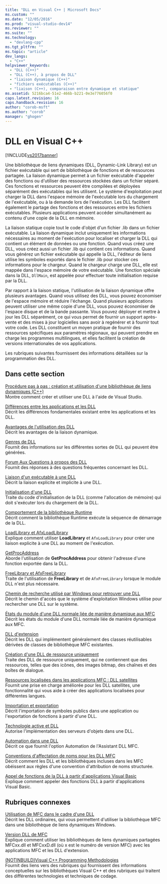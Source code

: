 ```yaml
---
title: "DLL en Visual C++ | Microsoft Docs"
ms.custom: ""
ms.date: "12/05/2016"
ms.prod: "visual-studio-dev14"
ms.reviewer: ""
ms.suite: ""
ms.technology: 
  - "devlang-cpp"
ms.tgt_pltfrm: ""
ms.topic: "article"
dev_langs: 
  - "C++"
helpviewer_keywords: 
  - "DLL (C++)"
  - "DLL (C++), à propos de DLL"
  - "liaison dynamique (C++)"
  - "fichiers exécutables (C++)"
  - "liaison (C++), comparaison entre dynamique et statique"
ms.assetid: 5216bca4-51e2-466b-b221-0e3e776056f0
caps.latest.revision: 16
caps.handback.revision: 16
author: "corob-msft"
ms.author: "corob"
manager: "ghogen"
---
```

# DLL en Visual C++
[!INCLUDE[vs2017banner](../assembler/inline/includes/vs2017banner.md)]

Une bibliothèque de liens dynamiques \(DLL, Dynamic\-Link Library\) est un fichier exécutable qui sert de bibliothèque de fonctions et de ressources partagée.  La liaison dynamique permet à un fichier exécutable d'appeler des fonctions ou d'utiliser des ressources stockées dans un fichier séparé.  Ces fonctions et ressources peuvent être compilées et déployées séparément des exécutables qui les utilisent.  Le système d'exploitation peut charger la DLL dans l'espace mémoire de l'exécutable lors du chargement de l'exécutable, ou à la demande lors de l'exécution.  Les DLL facilitent également le partage des fonctions et des ressources entre les fichiers exécutables.  Plusieurs applications peuvent accéder simultanément au contenu d'une copie de la DLL en mémoire.  
  
 La liaison statique copie tout le code d'objet d'un fichier .lib dans un fichier exécutable.  La liaison dynamique inclut uniquement les informations nécessaires au moment de l'exécution pour localiser et charger la DLL qui contient un élément de données ou une fonction.  Quand vous créez une DLL, vous créez aussi un fichier .lib qui contient ces informations.  Quand vous générez un fichier exécutable qui appelle la DLL, l'éditeur de liens utilise les symboles exportés dans le fichier .lib pour stocker ces informations pour le chargeur.  Quand le chargeur charge une DLL, elle est mappée dans l'espace mémoire de votre exécutable.  Une fonction spéciale dans la DLL, `DllMain`, est appelée pour effectuer toute initialisation requise par la DLL.  
  
 Par rapport à la liaison statique, l'utilisation de la liaison dynamique offre plusieurs avantages.  Quand vous utilisez des DLL, vous pouvez économiser de l'espace mémoire et réduire l'échange.  Quand plusieurs applications peuvent utiliser une même copie d'une DLL, vous pouvez économiser de l'espace disque et de la bande passante.  Vous pouvez déployer et mettre à jour les DLL séparément, ce qui vous permet de fournir un support après\-vente et des mises à jour logicielles sans avoir à regénérer et à fournir tout votre code.  Les DLL constituent un moyen pratique de fournir des ressources spécifiques aux paramètres régionaux, qui peuvent prendre en charge les programmes multilingues, et elles facilitent la création de versions internationales de vos applications.  
  
 Les rubriques suivantes fournissent des informations détaillées sur la programmation des DLL.  
  
## Dans cette section  
 [Procédure pas à pas : création et utilisation d'une bibliothèque de liens dynamiques \(C\+\+\)](../build/walkthrough-creating-and-using-a-dynamic-link-library-cpp.md)  
 Montre comment créer et utiliser une DLL à l'aide de Visual Studio.  
  
 [Différences entre les applications et les DLL](../build/differences-between-applications-and-dlls.md)  
 Décrit les différences fondamentales existant entre les applications et les DLL.  
  
 [Avantages de l'utilisation des DLL](../build/advantages-of-using-dlls.md)  
 Décrit les avantages de la liaison dynamique.  
  
 [Genres de DLL](../build/kinds-of-dlls.md)  
 Fournit des informations sur les différentes sortes de DLL qui peuvent être générées.  
  
 [Forum Aux Questions à propos des DLL](../build/dll-frequently-asked-questions.md)  
 Fournit des réponses à des questions fréquentes concernant les DLL.  
  
 [Liaison d'un exécutable à une DLL](../build/linking-an-executable-to-a-dll.md)  
 Décrit la liaison explicite et implicite à une DLL.  
  
 [Initialisation d'une DLL](../build/initializing-a-dll.md)  
 Traite du code d'initialisation de la DLL \(comme l'allocation de mémoire\) qui doit s'exécuter lors du chargement de la DLL.  
  
 [Comportement de la bibliothèque Runtime](../build/run-time-library-behavior.md)  
 Décrit comment la bibliothèque Runtime exécute la séquence de démarrage de la DLL.  
  
 [LoadLibrary et AfxLoadLibrary](../build/loadlibrary-and-afxloadlibrary.md)  
 Explique comment utiliser **LoadLibrary** et `AfxLoadLibrary` pour créer une liaison explicite à une DLL au moment de l'exécution.  
  
 [GetProcAddress](../build/getprocaddress.md)  
 Aborde l'utilisation de **GetProcAddress** pour obtenir l'adresse d'une fonction exportée dans la DLL.  
  
 [FreeLibrary et AfxFreeLibrary](../build/freelibrary-and-afxfreelibrary.md)  
 Traite de l'utilisation de **FreeLibrary** et de `AfxFreeLibrary` lorsque le module DLL n'est plus nécessaire.  
  
 [Chemin de recherche utilisé par Windows pour retrouver une DLL](../build/search-path-used-by-windows-to-locate-a-dll.md)  
 Décrit le chemin d'accès que le système d'exploitation Windows utilise pour rechercher une DLL sur le système.  
  
 [États du module d'une DLL normale liée de manière dynamique aux MFC](../build/module-states-of-a-regular-dll-dynamically-linked-to-mfc.md)  
 Décrit les états du module d'une DLL normale liée de manière dynamique aux MFC.  
  
 [DLL d'extension](../build/extension-dlls-overview.md)  
 Décrit les DLL qui implémentent généralement des classes réutilisables dérivées de classes de bibliothèque MFC existantes.  
  
 [Création d'une DLL de ressource uniquement](../build/creating-a-resource-only-dll.md)  
 Traite des DLL de ressource uniquement, qui ne contiennent que des ressources, telles que des icônes, des images bitmap, des chaînes et des boîtes de dialogue.  
  
 [Ressources localisées dans les applications MFC : DLL satellites](../build/localized-resources-in-mfc-applications-satellite-dlls.md)  
 Fournit une prise en charge améliorée pour les DLL satellites, une fonctionnalité qui vous aide à créer des applications localisées pour différentes langues.  
  
 [Importation et exportation](../build/importing-and-exporting.md)  
 Décrit l'importation de symboles publics dans une application ou l'exportation de fonctions à partir d'une DLL.  
  
 [Technologie active et DLL](../build/active-technology-and-dlls.md)  
 Autorise l'implémentation des serveurs d'objets dans une DLL.  
  
 [Automation dans une DLL](../build/automation-in-a-dll.md)  
 Décrit ce que fournit l'option Automation de l'Assistant DLL MFC.  
  
 [Conventions d'affectation de noms pour les DLL MFC](../build/naming-conventions-for-mfc-dlls.md)  
 Décrit comment les DLL et les bibliothèques incluses dans les MFC obéissent aux règles d'une convention d'attribution de noms structurée.  
  
 [Appel de fonctions de la DLL à partir d'applications Visual Basic](../build/calling-dll-functions-from-visual-basic-applications.md)  
 Explique comment appeler des fonctions DLL à partir d'applications Visual Basic.  
  
## Rubriques connexes  
 [Utilisation de MFC dans le cadre d'une DLL](../mfc/tn011-using-mfc-as-part-of-a-dll.md)  
 Décrit les DLL ordinaires, qui vous permettent d'utiliser la bibliothèque MFC dans une bibliothèque de liens dynamiques Windows.  
  
 [Version DLL de MFC](../mfc/tn033-dll-version-of-mfc.md)  
 Explique comment utiliser les bibliothèques de liens dynamiques partagées MFCxx.dll et MFCxxD.dll \(où x est le numéro de version MFC\) avec les applications MFC et les DLL d'extension.  
  
 [\(NOTINBUILD\)Visual C\+\+ Programming Methodologies](http://msdn.microsoft.com/fr-fr/0822f806-fa81-4b65-bf0f-1e2921f30c95)  
 Fournit des liens vers des rubriques qui fournissent des informations conceptuelles sur les bibliothèques Visual C\+\+ et des rubriques qui traitent des différentes technologies et techniques de codage.